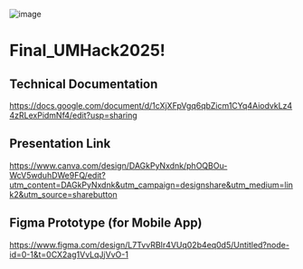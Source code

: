 ![image](https://github.com/user-attachments/assets/10e7b05a-343f-4073-b124-9ae3d429b4af)

# Final_UMHack2025!

## Technical Documentation
https://docs.google.com/document/d/1cXjXFpVgq6qbZicm1CYq4AiodvkLz44zRLexPidmNf4/edit?usp=sharing

## Presentation Link
https://www.canva.com/design/DAGkPyNxdnk/phOQBOu-WcV5wduhDWe9FQ/edit?utm_content=DAGkPyNxdnk&utm_campaign=designshare&utm_medium=link2&utm_source=sharebutton

## Figma Prototype (for Mobile App)
https://www.figma.com/design/L7TvvRBIr4VUq02b4eq0d5/Untitled?node-id=0-1&t=0CX2ag1VvLqJjVvO-1

